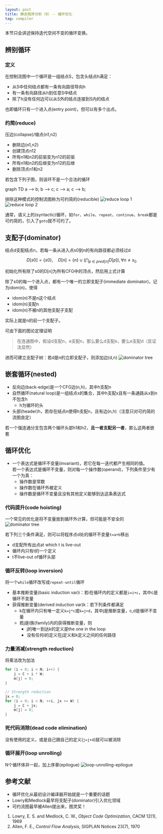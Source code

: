 ```yaml
---
layout: post
title: 静态程序分析（9）-- 循环优化
tag: compiler
---
```


本节只会讲述保持迭代空间不变的循环变换。

<!--more-->

## 辨别循环
### 定义
在控制流图中一个循环是一组结点S，包含头结点h满足：
* 从S中任何结点都有一条有向路径导向h
* 有一条有向路径从h到任意S中结点
* 除了h没有任何边可以从S外的结点连接到S内的结点

也即循环只有一个进入点(entry point)，但可以有多个出点。

### 约简(reduce)
压边(collapse)/缩点(n1,n2)
* 删除边(n1,n2)
* 创建顶点n12
* 所有n1和n2的前驱变为n12的前驱
* 所有n1和n2的后继变为n12的后继
* 删除顶点n1和n2

若包含下列子图，则该环不是一个合法的循环
<div class="mermaid">
graph TD
	a --> b;
	b --> c;
	c --> a;
	c --> b;
</div>

排除这种模式的控制流图称为可约简的(reducible)
![reduce loop 1]({{"/assets/images/Compiler/reduce-loop-1.PNG"|absolute_url}})
![reduce loop 2]({{"/assets/images/Compiler/reduce-loop-2.PNG"|absolute_url}})

通常，语义上的(syntactic)循环，如`for`、`while`、`repeat`、`continue`、`break`都是可约简的，引入了`goto`就不可约了。

## 支配子(dominator)
结点d支配结点n，若每一条从进入点s0到n的有向路径都必须经过d

$$D[s0]=\{s0\},\quad D[n]=\{n\}\cup(\bigcap_{p\in pred[n]} D[p]),\forall n \neq s_0$$

初始化所有除了s0的D[n]为所有CFG中的顶点，然后用上式计算

除了s0的每一个进入点，都有一个唯一的立即支配子(immediate dominator)，记为idom(n)，使得
* idom(n)不是n这个结点
* idom(n)支配n
* idom(n)不被n的其他支配子支配

实际上就是n的前一个支配子。

可由下面的图论定理证明
> 在连通图中，假设d支配n，e支配n，那么要么d支配e，要么e支配d（反证法显然）

进而可建立支配子树：若d是n的立即支配子，则添加边(d,n)
![dominator tree]({{"/assets/images/Compiler/dominator-tree.PNG"|absolute_url}})

## 嵌套循环(nested)
* 反向边(back-edge)是一个CFG边(n,h)，其中h支配n
* 自然循环(natural loop)是一组结点x的集合，其中h支配x且有一条通路从x到n不包含h
	- h为循环的头
* 头部(header)h，若存在结点n使得h支配n，且有边(n,h)（注意只对可约简的流图良定）

若一个强连通分支包含两个循环头部h1和h2，**且一者支配另一者**，那么这两者嵌套

## 循环优化
* 一个表达式是循环不变量(invariant)，若它在每一迭代都产生相同的值。<br/>
若一个表达式是循环不变量，则对每一个操作数(operand)，下列条件至少有一个为真：
	- 操作数是常数
	- 操作数在循环外被定义
	- 操作数是循环不变量且没有其他定义能够到达这条表达式

### 代码提升(code hoisting)
一个常见的优化是将不变量放到循环外计算，但可能是不安全的
![dominator tree]({{"/assets/images/Compiler/unsafe-loop-hoisting.PNG"|absolute_url}})

若下列三个条件满足，则可以将程序点d处的循环不变量`t=a+b`移出
* d支配所有出点at which t is live-out
* 循环内只有t的一个定义
* t不live-out of循环头部

### 循环反转(loop inversion)
将一个`while`循环改写成`repeat-until`循环

* 基本推断变量(basic induction var)i：若i在循环内的定义都是`i=i+c`，其中c是循环不变量
* 获得推断变量(derived induction var)k：若下列条件都满足
	- k在循环内只有唯一定义`k=j*c`或`k=j+d`，其中j是推断变量，c,d是循环不变量
	- 若j是i族(family)内的获得推断变量，则
		* j的唯一到达k的定义是the one in the loop
		* 没有任何i的定义在j定义和k定义之间的任何路径

### 力量消减(strength reduction)
将乘法改为加法
```cpp
for (i = 0; i < N; i++) {
	j = C + i * W;
	m[j] = 0;
}

// Strength reduction
jx = 0;
for (i = 0; i < N; ++i, jx += W) {
	j = C + jx;
	m[j] = 0;
}
```

### 死代码消除(dead code elimination)
没有使用的定义，或是自己跟自己的定义(`j=j+4`)就可以被消除

### 循环展开(loop unrolling)
N个循环体并一起，加上序章(epilogue)
![loop-unrolling-epilogue]({{"/assets/images/Compiler/loop-unrolling-epilogue.PNG"|absolute_url}})

## 参考文献
* 循环优化从最初设计编译器开始就是一个重要的话题
* Lowry和Medlock最早将支配子(dominator)引入优化领域
* 可约流图最早被Allen提出来，图灵奖！

1. Lowry, E. S. and Medlock, C. W., *Object Code Optimization*, CACM 12(1), 1969
2. Allen, F. E., *Control Flow Analysis*, SIGPLAN Notices 23(7), 1970